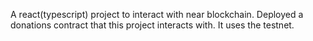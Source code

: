 A react(typescript) project to interact with near blockchain.
Deployed a donations contract that this project interacts with.
It uses the testnet.
